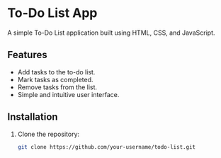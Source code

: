 # To-Do List App

A simple To-Do List application built using HTML, CSS, and JavaScript.

## Features

- Add tasks to the to-do list.
- Mark tasks as completed.
- Remove tasks from the list.
- Simple and intuitive user interface.

## Installation

1. Clone the repository:

   ```bash
   git clone https://github.com/your-username/todo-list.git
